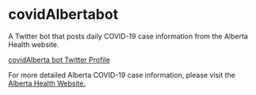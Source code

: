 # covidAlbertabot
A Twitter bot that posts daily COVID-19 case information from the Alberta Health website.

[covidAlberta bot Twitter Profile](https://twitter.com/covidAlberta)

For more detailed Alberta COVID-19 case information, please visit the [Alberta Health Website.](https://www.alberta.ca/covid-19-alberta-data.aspx)